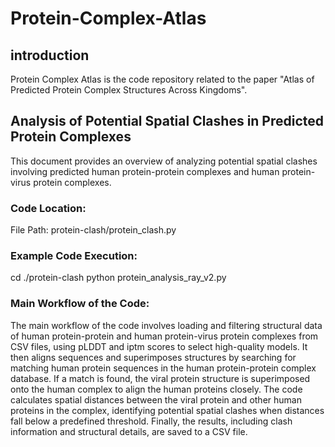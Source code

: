 # Protein-Complex-Atlas
## introduction
Protein Complex Atlas is the code repository related to the paper "Atlas of Predicted Protein Complex Structures Across Kingdoms".


## Analysis of Potential Spatial Clashes in Predicted Protein Complexes
This document provides an overview of analyzing potential spatial clashes involving predicted human protein-protein complexes and human protein-virus protein complexes.

### Code Location:
File Path: protein-clash/protein_clash.py

### Example Code Execution:

cd ./protein-clash
python protein_analysis_ray_v2.py

### Main Workflow of the Code:

The main workflow of the code involves loading and filtering structural data of human protein-protein and human protein-virus protein complexes from CSV files, using pLDDT and iptm scores to select high-quality models. It then aligns sequences and superimposes structures by searching for matching human protein sequences in the human protein-protein complex database. If a match is found, the viral protein structure is superimposed onto the human complex to align the human proteins closely. The code calculates spatial distances between the viral protein and other human proteins in the complex, identifying potential spatial clashes when distances fall below a predefined threshold. Finally, the results, including clash information and structural details, are saved to a CSV file.